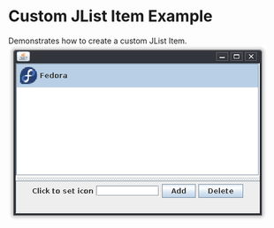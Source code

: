 # Custom JList Item Example 
Demonstrates how to create a custom JList Item.
![Alt Screenshot](screenshot.png)
